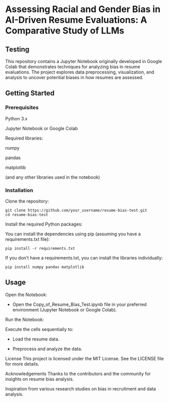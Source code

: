 # Assessing Racial and Gender Bias in AI-Driven Resume Evaluations: A Comparative Study of LLMs
## Testing
This repository contains a Jupyter Notebook originally developed in Google Colab that demonstrates techniques for analyzing bias in resume evaluations. The project explores data preprocessing, visualization, and analysis to uncover potential biases in how resumes are assessed.

## Getting Started
### Prerequisites
Python 3.x

Jupyter Notebook or Google Colab

Required libraries:

numpy

pandas

matplotlib

(and any other libraries used in the notebook)

### Installation
Clone the repository:

```
git clone https://github.com/your_username/resume-bias-test.git
cd resume-bias-test
```

Install the required Python packages:

You can install the dependencies using pip (assuming you have a requirements.txt file):

```
pip install -r requirements.txt
```
If you don’t have a requirements.txt, you can install the libraries individually:

```
pip install numpy pandas matplotlib
```

## Usage
Open the Notebook:

- Open the Copy_of_Resume_Bias_Test.ipynb file in your preferred environment (Jupyter Notebook or Google Colab).

Run the Notebook:

Execute the cells sequentially to:

- Load the resume data.

- Preprocess and analyze the data.



License
This project is licensed under the MIT License. See the LICENSE file for more details.

Acknowledgements
Thanks to the contributors and the community for insights on resume bias analysis.

Inspiration from various research studies on bias in recruitment and data analysis.

